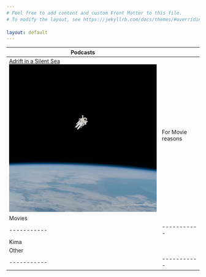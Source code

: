 ```yaml
---
# Feel free to add content and custom Front Matter to this file.
# To modify the layout, see https://jekyllrb.com/docs/themes/#overriding-theme-defaults

layout: default
---
```

|  Podcasts    |             |
| ----------- | ----------- |
| [Adrift in a Silent Sea](/adrift) <br> <img src="/assets/images/adriftimages/s84-27018orig.jpg" alt="Episode 1" class="episode-thumbnail"/>   | For Movie reasons       |
|  Movies    |             |
| ----------- | ----------- |
| Kima  |      |
|  Other   |             |
| ----------- | ----------- |